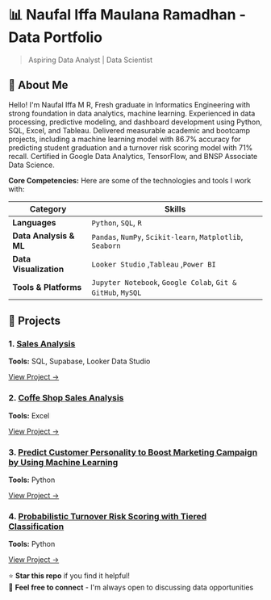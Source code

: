 # 📊 Naufal Iffa Maulana Ramadhan - Data Portfolio

> Aspiring Data Analyst | Data Scientist

## 👋 About Me

Hello! I'm Naufal Iffa M R, Fresh graduate in Informatics Engineering with strong foundation in data analytics, machine learning. Experienced in data processing, predictive modeling, and dashboard development using Python, SQL, Excel, and Tableau. Delivered measurable academic and bootcamp projects, including a machine learning model with 86.7% accuracy for predicting student graduation and a turnover risk scoring model with 71% recall. Certified in Google Data Analytics, TensorFlow, and BNSP Associate Data Science.


**Core Competencies:**
Here are some of the technologies and tools I work with:

| Category | Skills |
| --- | --- |
| **Languages** | `Python`, `SQL`, `R` |
| **Data Analysis & ML** | `Pandas`, `NumPy`, `Scikit-learn`, `Matplotlib`, `Seaborn` |
| **Data Visualization** | `Looker Studio` ,`Tableau` ,`Power BI` |
| **Tools & Platforms** | `Jupyter Notebook`, `Google Colab`, `Git & GitHub`, `MySQL` |

## 🚀 Projects

### 1. [Sales Analysis](./projects/01-sales-analysis)
**Tools:** SQL, Supabase, Looker Data Studio  

[View Project →](./projects/01-sales-analysis)

### 2. [Coffe Shop Sales Analysis](./projects/02-coffe-shop-sales-analysis)
**Tools:** Excel 

[View Project →](./projects/02-coffe-shop-sales-analysis)

### 3. [Predict Customer Personality to Boost Marketing Campaign by Using Machine Learning](./projects/03%20Predict%20Customer%20Personality%20to%20Boost%20Marketing%20Campaign%20by%20Using%20Machine%20Learning)
**Tools:** Python

[View Project →](./projects/03%20Predict%20Customer%20Personality%20to%20Boost%20Marketing%20Campaign%20by%20Using%20Machine%20Learning)

### 4. [Probabilistic Turnover Risk Scoring with Tiered Classification](./projects/04%20Probabilistic%20Turnover%20Risk%20Scoring%20with%20Tiered%20Classification)
**Tools:** Python

[View Project →](./projects/04%20Probabilistic%20Turnover%20Risk%20Scoring%20with%20Tiered%20Classification)

⭐ **Star this repo** if you find it helpful!  
🔗 **Feel free to connect** - I'm always open to discussing data opportunities

